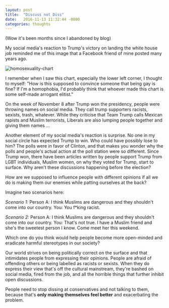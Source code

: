 ```yaml
---
layout: post
title:  "Discuss not Diss"
date:   2016-11-13 11:32:44 -0800
categories: thoughts
---
```


(Wow it's been months since I abandoned by blog)

My social media's reaction to Trump's victory on landing the white house job reminded me of this image that a Facebook friend of mine posted many years ago.

<!--more-->

<img src="../images/homosexuality-chart.jpeg" alt="homosexuality-chart" class="blog-image">

I remember when I saw this chart, especially the lower left corner, I thought to myself: "How is this supposed to convince someone that being gay is fine? If I'm a homophobia, I'd probably think that whoever made this chart is some self-made arrogant elitist."

On the week of November 8 after Trump won the presidency, people were throwing names on social media. They call trump supporters racists, sexists, trash, whatever. While they criticise that Team Trump calls Mexican rapists and Muslim terrorists, Liberals are also lumping people together and giving them names ...

Another element of my social media's reaction is surprise. No one in my social circle has expected Trump to win. Who could have possibly lose to him? The polls were in favor of Clinton, and that makes you wonder why the polls and people's actual action at the poll station were so different. Since Trump won, there have been articles written by people support Trump from LGBT individuals, Muslim women, on why they voted for Trump, start to surface. Why aren't these discussions happening before the election?

How are we supposed to influence people with different opinions if all we do is making them our enemies while patting ourselves at the back?

Imagine two scenarios here:

_Scenario 1:_
Person A: I think Muslims are dangerous and they shouldn't come into our country.
You: You f*king racist. <open twitter>

_Scenario 2:_
Person A: I think Muslims are dangerous and they shouldn't come into our country.
You: That's not true. I have a Muslim friend and she's the sweetest person I know. Come meet her this weekend.

Which one do you think would help people become more open-minded and eradicate harmful stereotypes in our society?

Our world strives on being politically correct on the surface and that intimidates people from expressing their opinions. People are afraid of offending others or being labelled as racists or sexists. When they do express their view that's off the cultural mainstream, they're bashed on social media, fired from the job, and all the horrible things that further inhibit open discussions.

People need to stop dissing at conservatives and not talking to them, because that's **only making themselves feel better** and exacerbating the problem.
